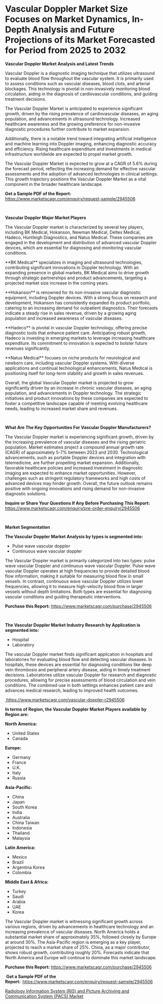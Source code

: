 <p><h1>Vascular Doppler Market Size Focuses on Market Dynamics, In-Depth Analysis and Future Projections of its Market Forecasted for Period from 2025 to 2032</h1></p><p><strong>Vascular Doppler Market Analysis and Latest Trends</strong></p>
<p><p>Vascular Doppler is a diagnostic imaging technique that utilizes ultrasound to evaluate blood flow throughout the vascular system. It is primarily used to assess conditions such as vascular diseases, blood clots, and arterial blockages. This technology is pivotal in non-invasively monitoring blood circulation, aiding in the diagnosis of cardiovascular conditions, and guiding treatment decisions.</p><p>The Vascular Doppler Market is anticipated to experience significant growth, driven by the rising prevalence of cardiovascular diseases, an aging population, and advancements in ultrasound technology. Increased healthcare awareness and the growing preference for non-invasive diagnostic procedures further contribute to market expansion. </p><p>Additionally, there is a notable trend toward integrating artificial intelligence and machine learning into Doppler imaging, enhancing diagnostic accuracy and efficiency. Rising healthcare expenditure and investments in medical infrastructure worldwide are expected to propel market growth. </p><p>The Vascular Doppler Market is expected to grow at a CAGR of 5.6% during the forecast period, reflecting the increasing demand for effective vascular assessments and the adoption of advanced technologies in clinical settings. This growth trajectory positions the Vascular Doppler Market as a vital component in the broader healthcare landscape.</p></p>
<p><strong>Get a Sample PDF of the Report:&nbsp;</strong> <a href="https://www.marketscagr.com/enquiry/request-sample/2945506?utm_campaign=3192&utm_medium=2&utm_source=Github&utm_content=ia&utm_term=11032025&utm_id=vascular-doppler">https://www.marketscagr.com/enquiry/request-sample/2945506</a></p>
<p>&nbsp;</p>
<p><strong>Vascular Doppler Major Market Players</strong></p>
<p><p>The Vascular Doppler market is characterized by several key players, including BK Medical, Hokanson, Newman Medical, Deltex Medical, Hadeco, Huntleigh Diagnostics, and Natus Medical. These companies are engaged in the development and distribution of advanced vascular Doppler devices, which are essential for diagnosing and monitoring vascular conditions.</p><p>**BK Medical** specializes in imaging and ultrasound technologies, contributing significant innovations in Doppler technology. With an expanding presence in global markets, BK Medical aims to drive growth through strategic partnerships and product advancements, targeting a projected market size increase in the coming years.</p><p>**Hokanson** is renowned for its non-invasive vascular diagnostic equipment, including Doppler devices. With a strong focus on research and development, Hokanson has consistently expanded its product portfolio, catering to an increasing demand for outpatient diagnostics. Their forecasts indicate a steady rise in sales revenue, driven by a growing aging population and increased awareness of vascular diseases.</p><p>**Hadeco** is pivotal in vascular Doppler technology, offering precise diagnostic tools that enhance patient care. Anticipating robust growth, Hadeco is investing in emerging markets to leverage increasing healthcare expenditure. Its commitment to innovation is expected to bolster future revenues significantly.</p><p>**Natus Medical** focuses on niche products for neurological and newborn care, including vascular Doppler systems. With diverse applications and continual technological enhancements, Natus Medical is positioning itself for long-term stability and growth in sales revenues.</p><p>Overall, the global Vascular Doppler market is projected to grow significantly driven by an increase in chronic vascular diseases, an aging population, and advancements in Doppler technology. The strategic initiatives and product innovations by these companies are expected to foster a competitive landscape capable of meeting evolving healthcare needs, leading to increased market share and revenues.</p></p>
<p>&nbsp;</p>
<p><strong>What Are The Key Opportunities For Vascular Doppler Manufacturers?</strong></p>
<p><p>The Vascular Doppler market is experiencing significant growth, driven by the increasing prevalence of vascular diseases and the rising geriatric population. Market estimates project a compound annual growth rate (CAGR) of approximately 5-7% between 2023 and 2030. Technological advancements, such as portable Doppler devices and integration with telemedicine, are further propelling market expansion. Additionally, favorable healthcare policies and increased investment in diagnostic imaging are expected to enhance market opportunities. However, challenges such as stringent regulatory frameworks and high costs of advanced devices may hinder growth. Overall, the future outlook remains positive with ongoing innovations and rising demand for non-invasive diagnostic solutions.</p></p>
<p><strong>Inquire or Share Your Questions If Any Before Purchasing This Report:</strong> <a href="https://www.marketscagr.com/enquiry/pre-order-enquiry/2945506?utm_campaign=3192&utm_medium=2&utm_source=Github&utm_content=ia&utm_term=11032025&utm_id=vascular-doppler">https://www.marketscagr.com/enquiry/pre-order-enquiry/2945506</a></p>
<p>&nbsp;</p>
<p><strong>Market Segmentation</strong></p>
<p><strong>The Vascular Doppler Market Analysis by types is segmented into:</strong></p>
<p><ul><li>Pulse wave vascular doppler</li><li>Continuous wave vascular doppler</li></ul></p>
<p><p>The Vascular Doppler market is primarily categorized into two types: pulse wave vascular Doppler and continuous wave vascular Doppler. Pulse wave vascular Doppler operates at high frequencies to provide detailed blood flow information, making it suitable for measuring blood flow in small vessels. In contrast, continuous wave vascular Doppler utilizes lower frequencies, allowing it to measure high-velocity blood flow in larger vessels without depth limitations. Both types are essential for diagnosing vascular conditions and guiding therapeutic interventions.</p></p>
<p><strong>Purchase this Report:&nbsp;</strong><a href="https://www.marketscagr.com/purchase/2945506?utm_campaign=3192&utm_medium=2&utm_source=Github&utm_content=ia&utm_term=11032025&utm_id=vascular-doppler">https://www.marketscagr.com/purchase/2945506</a></p>
<p>&nbsp;</p>
<p><strong>The Vascular Doppler Market Industry Research by Application is segmented into:</strong></p>
<p><ul><li>Hospital</li><li>Laboratory</li></ul></p>
<p><p>The vascular Doppler market finds significant application in hospitals and laboratories for evaluating blood flow and detecting vascular diseases. In hospitals, these devices are essential for diagnosing conditions like deep vein thrombosis and peripheral artery disease, aiding in timely treatment decisions. Laboratories utilize vascular Doppler for research and diagnostic procedures, allowing for precise assessments of blood circulation and vein conditions. The combined use in both settings enhances patient care and advances medical research, leading to improved health outcomes.</p></p>
<p><a href="https://www.marketscagr.com/vascular-doppler-r2945506?utm_campaign=3192&utm_medium=2&utm_source=Github&utm_content=ia&utm_term=11032025&utm_id=vascular-doppler">&nbsp;https://www.marketscagr.com/vascular-doppler-r2945506</a></p>
<p><strong>In terms of Region, the Vascular Doppler Market Players available by Region are:</strong></p>
<p>
    <p> <strong> North America: </strong>
        <ul>
            <li>United States</li>
            <li>Canada</li>
        </ul>
        </p> 
    <p> <strong> Europe: </strong>
        <ul>
            <li>Germany</li>
            <li>France</li>
            <li>U.K.</li>
            <li>Italy</li>
            <li>Russia</li>
        </ul>
        </p> 
    <p> <strong> Asia-Pacific: </strong>
        <ul>
            <li>China</li>
            <li>Japan</li>
            <li>South Korea</li>
            <li>India</li>
            <li>Australia</li>
            <li>China Taiwan</li>
            <li>Indonesia</li>
            <li>Thailand</li>
            <li>Malaysia</li>
        </ul>
        </p> 
    <p> <strong> Latin America: </strong>
        <ul>
            <li>Mexico</li>
            <li>Brazil</li>
            <li>Argentina Korea</li>
            <li>Colombia</li>
        </ul>
        </p> 
    <p> <strong> Middle East & Africa: </strong>
        <ul>
            <li>Turkey</li>
            <li>Saudi</li>
            <li>Arabia</li>
            <li>UAE</li>
            <li>Korea</li>
        </ul>
    </p>
    </p>
<p><p>The Vascular Doppler market is witnessing significant growth across various regions, driven by advancements in healthcare technology and an increasing prevalence of vascular diseases. North America holds a substantial market share of approximately 35%, followed closely by Europe at around 30%. The Asia-Pacific region is emerging as a key player, projected to reach a market share of 25%. China, as a major contributor, shows robust growth, contributing roughly 20%. Forecasts indicate that North America and Europe will continue to dominate this market landscape.</p></p>
<p><strong>Purchase this Report: </strong><a href="https://www.marketscagr.com/purchase/2945506?utm_campaign=3192&utm_medium=2&utm_source=Github&utm_content=ia&utm_term=11032025&utm_id=vascular-doppler">https://www.marketscagr.com/purchase/2945506</a></p>
<p>&nbsp;<strong>Get a Sample PDF of the Report:&nbsp;&nbsp;</strong><a href="https://www.marketscagr.com/enquiry/request-sample/2945506?utm_campaign=3192&utm_medium=2&utm_source=Github&utm_content=ia&utm_term=11032025&utm_id=vascular-doppler">https://www.marketscagr.com/enquiry/request-sample/2945506</a></p>
<p><strong></strong></p>
<p><p><a href="https://github.com/guyerkanakwu/Market-Research-Report-List-1/blob/main/radiology-information-system-ris-and-picture-archiving-and-communication-system-pacs-market.md?utm_campaign=3192&utm_medium=2&utm_source=Github&utm_content=ia&utm_term=11032025&utm_id=vascular-doppler">Radiology Information System (RIS) and Picture Archiving and Communication System (PACS) Market</a></p></p>